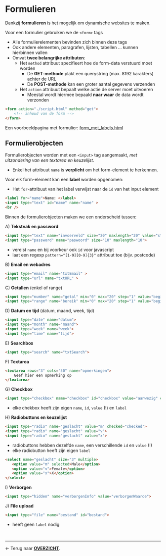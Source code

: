 # Formulieren

Dankzij **formulieren** is het mogelijk om dynamische websites te maken.

Voor een formulier gebruiken we de `<form>` tags
* Alle formulierelementen bevinden zich binnen deze tags
* Ook andere elementen, paragrafen, lijsten, tabellen … kunnen hierbinnen vallen
* Omvat **twee belangrijke attributen**:
    * Het `method` attribuut specifieert hoe de form-data verstuurd moet worden
        * De **GET-methode** plakt een querystring (max. 8192 karakters) achter de URL
        * De **POST-methode** kan een groter aantal gegevens verzenden
    * Het `action` attribuut bepaalt welke actie de server moet uitvoeren
        * Meestal wordt hiermee bepaald **naar waar** de data wordt verzonden

```html
<form action="./script.html" method="get">   
    <!-- inhoud van de form -->
</form>
```

Een voorbeeldpagina met formulier: [form_met_labels.html](./HTML_templates/form_met_labels.html)

## Formulierobjecten

Formulierobjecten worden met een `<input>` tag aangemaakt, *met uitzondering van een textarea en keuzelijst*. 
* Enkel het attribuut `name` is **verplicht** om het form-element te herkennen.

Voor elk form-element kan een **label** worden opgenomen:
* Het `for`-attribuut van het label verwijst naar de `id` van het input element

```html
<label for="name">Name: </label>
<input type="text" id="name" name="name" >
<br />
```


Binnen de formulierobjecten maken we een onderscheid tussen:

A) **Tekstvak en password**

```html
<input type="text" name="invoerveld" size="20" maxlength="20" value="startwaarde">
<input type="password" name="paswoord" size="10" maxlength="10">
```
- vereist `name` en bij voorkeur ook `id` voor javascript
- laat een regexp `pattern="[1-9][0-9]{3}"` attribuut toe (bijv. postcode)

B) **Email en webadres**

```html
<input type="email" name="txtEmail" >
<input type="url" name="txtURL" >
```

C) **Getallen** (enkel of range)

```html
<input type="number" name="getal" min="0" max="20" step="1" value="beginwaarde">
<input type="range" name="bereik" min="0" max="20" step="1" value="beginwaarde">
```

D) **Datum en tijd** (datum, maand, week, tijd)

```html
<input type="date" name="datum">
<input type="month" name="maand">
<input type="week" name="week">
<input type="time" name="tijd">
```

E) **Searchbox**

```html
<input type="search" name="txtSearch">
```

F) **Textarea**

```html
<textarea rows="3" cols="50" name="opmerkingen">
    Geef hier een opmerking op
</textarea>
```

G) **Checkbox**

```html
<input type="checkbox" name="checkbox" id="checkbox" value="aanwezig" checked="checked">
```
- elke chekbox heeft zijn eigen `name`, `id`, `value` (!) en `label`

H) **Radiobuttons en keuzelijst**

```html
<input type="radio" name="geslacht" value="m" checked="checked">
<input type="radio" name="geslacht" value="v">
<input type="radio" name="geslacht" value="x">
```
- radiobuttons hebben dezelfde `name`, een verschillende `id` en `value` (!)
- elke radiobutton heeft zijn eigen `label`

```html
<select name="geslacht" size="3" multiple>
   <option value="m" selected>Male</option>
   <option value="v">Female</option>
   <option value="x">X</option>
</select>
```

I) **Verborgen**

```html
<input type="hidden" name="verborgenInfo" value="verborgenWaarde">
```

J) **File upload**

```html
<input type="file" name="bestand" id="bestand">
```
- heeft geen `label` nodig


<br>

---

&larr; Terug naar [**OVERZICHT**](./README.md#overview).